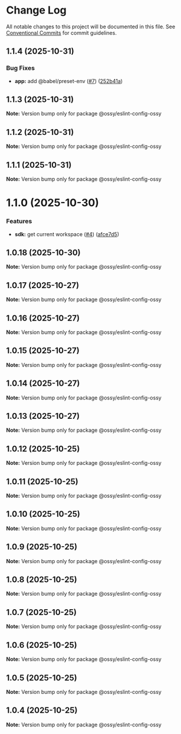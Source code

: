 # Change Log

All notable changes to this project will be documented in this file.
See [Conventional Commits](https://conventionalcommits.org) for commit guidelines.

## 1.1.4 (2025-10-31)


### Bug Fixes

* **app:** add @babel/preset-env ([#7](https://github.com/ossy-se/packages/issues/7)) ([252b41a](https://github.com/ossy-se/packages/commit/252b41a6d4e3d7d3750661091c97186b0d9cdde2))





## 1.1.3 (2025-10-31)

**Note:** Version bump only for package @ossy/eslint-config-ossy





## 1.1.2 (2025-10-31)

**Note:** Version bump only for package @ossy/eslint-config-ossy





## 1.1.1 (2025-10-31)

**Note:** Version bump only for package @ossy/eslint-config-ossy





# 1.1.0 (2025-10-30)


### Features

* **sdk:** get current workspace ([#4](https://github.com/ossy-se/packages/issues/4)) ([afce7d5](https://github.com/ossy-se/packages/commit/afce7d5787af42691f62c9eba672ea1be000e19e))





## 1.0.18 (2025-10-30)

**Note:** Version bump only for package @ossy/eslint-config-ossy





## 1.0.17 (2025-10-27)

**Note:** Version bump only for package @ossy/eslint-config-ossy





## 1.0.16 (2025-10-27)

**Note:** Version bump only for package @ossy/eslint-config-ossy





## 1.0.15 (2025-10-27)

**Note:** Version bump only for package @ossy/eslint-config-ossy





## 1.0.14 (2025-10-27)

**Note:** Version bump only for package @ossy/eslint-config-ossy





## 1.0.13 (2025-10-27)

**Note:** Version bump only for package @ossy/eslint-config-ossy





## 1.0.12 (2025-10-25)

**Note:** Version bump only for package @ossy/eslint-config-ossy





## 1.0.11 (2025-10-25)

**Note:** Version bump only for package @ossy/eslint-config-ossy





## 1.0.10 (2025-10-25)

**Note:** Version bump only for package @ossy/eslint-config-ossy





## 1.0.9 (2025-10-25)

**Note:** Version bump only for package @ossy/eslint-config-ossy





## 1.0.8 (2025-10-25)

**Note:** Version bump only for package @ossy/eslint-config-ossy





## 1.0.7 (2025-10-25)

**Note:** Version bump only for package @ossy/eslint-config-ossy





## 1.0.6 (2025-10-25)

**Note:** Version bump only for package @ossy/eslint-config-ossy





## 1.0.5 (2025-10-25)

**Note:** Version bump only for package @ossy/eslint-config-ossy





## 1.0.4 (2025-10-25)

**Note:** Version bump only for package @ossy/eslint-config-ossy
